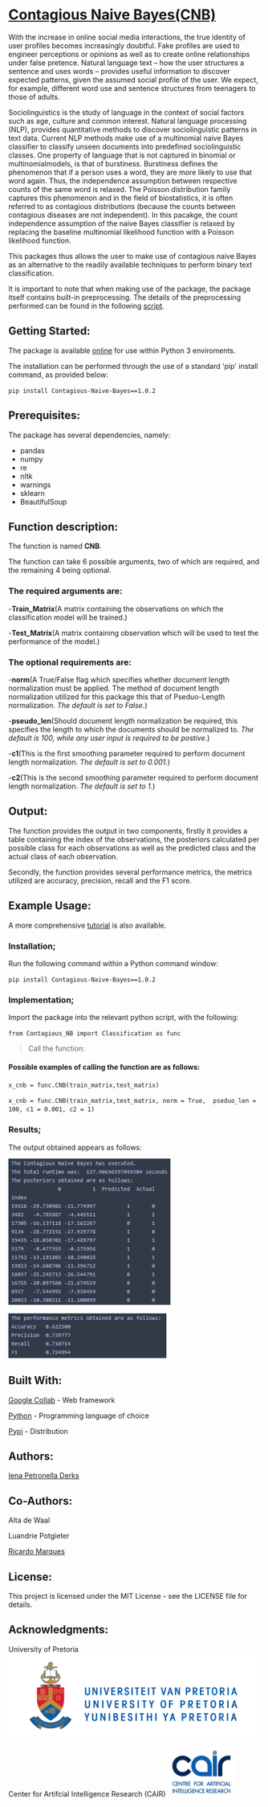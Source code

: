 # [Contagious Naive Bayes(CNB)](https://github.com/iEna101/Contagious-Naive-Bayes)

With the increase in online social media interactions, the true identity of user profiles becomes increasingly doubtful. 
Fake profiles are used to engineer perceptions or opinions as well as to create online relationships under false pretence. 
Natural language text – how the user structures a sentence and uses words – provides useful information to discover expected patterns, 
given the assumed social profile of the user. We expect, for example, different word use and sentence structures from teenagers to those of adults. 

Sociolinguistics is the study of language in the context of social factors such as age, culture and common interest. Natural language processing (NLP),
provides quantitative methods to discover sociolinguistic patterns in text data. Current NLP methods make use of a multinomial naive Bayes classifier to 
classify unseen documents into predefined sociolinguistic classes. One property of language that is not captured in binomial or multinomialmodels, 
is that of burstiness. Burstiness defines the phenomenon that if a person uses a word, they are more likely to use that word again. 
Thus, the independence assumption between respective counts of the same word is relaxed. The Poisson distribution family captures this phenomenon and 
in the field of biostatistics, it is often referred to as contagious distributions (because the counts between contagious diseases are not independent). 
In this pacakge, the count independence assumption of the naive Bayes classifier is relaxed by replacing the baseline multinomial likelihood function with 
a Poisson likelihood function. 

This packages thus allows the user to make use of contagious naive Bayes as an alternative to the readily available techniques to perform binary text classification.  

It is important to note that when making use of the package, the package itself contains built-in preprocessing. The details of the preprocessing performed can be found in the following [script](https://github.com/iEna101/Contagious-Naive-Bayes/blob/master/Preprocessing.ipynb).

## Getting Started:

The package is available [online](https://pypi.org/project/Contagious-Naive-Bayes/1.0.2/) for use within Python 3 enviroments.

The installation can be performed through the use of a standard 'pip' install command, as provided below: 

`pip install Contagious-Naive-Bayes==1.0.2`

## Prerequisites:

The package has several dependencies, namely: 

* pandas
* numpy
* re
* nltk
* warnings
* sklearn
* BeautifulSoup

## Function description:

The function is named **CNB**.

The function can take 6 possible arguments, two of which are required, and the remaining 4 being optional. 

### The required arguments are: 

-**Train_Matrix**(A matrix containing the observations on which the classification model will be trained.)

-**Test_Matrix**(A matrix containing observation which will be used to test the performance of the model.)

### The optional requirements are: 

-**norm**(A True/False flag which specifies whether document length normalization must be applied. The method of document length normalization utilized for this package this that of Pseduo-Length normalization. *The default is set to False.*)

-**pseudo_len**(Should document length normalization be required, this specifies the length to which the documents should be normalized to. *The default is 100, while any user input is 
required to be postive.*)

-**c1**(This is the first smoothing parameter required to perform document length normalization. *The default is set to 0.001.*)

-**c2**(This is the second smoothing parameter required to perform document length normalization. *The default is set to 1.*)

## Output:

The function provides the output in two components, firstly it provides a table containing the index of the observations, the posteriors calculated per possible class for each observations as well as the predicted class and the actual class of each observation. 

Secondly, the function provides several performance metrics, the metrics utilized are accuracy, precision, recall and the F1 score. 

## Example Usage:

A more comprehensive [tutorial](https://github.com/iEna101/Contagious-Naive-Bayes/blob/master/Tutorial.ipynb) is also available.  

### Installation;

Run the following command within a Python command window:

`pip install Contagious-Naive-Bayes==1.0.2`


### Implementation;

Import the package into the relevant python script, with the following: 

`from Contagious_NB import Classification as func`

> Call the function:

#### Possible examples of calling the function are as follows:

`x_cnb = func.CNB(train_matrix,test_matrix)`

`x_cnb = func.CNB(train_matrix,test_matrix, norm = True,  pseduo_len = 100, c1 = 0.001, c2 = 1)`


### Results;

The output obtained appears as follows: 

![Post](/Images/Post.png)


![Metrics](/Images/Metrics.png)

## Built With:

[Google Collab](https://colab.research.google.com/notebooks/intro.ipynb) - Web framework

[Python](https://www.python.org/) - Programming language of choice

[Pypi](https://pypi.org/) - Distribution

## Authors:

[Iena Petronella Derks](https://github.com/iEna101/Contagious-Naive-Bayes)


## Co-Authors:

Alta de Waal

Luandrie Potgieter

[Ricardo Marques](https://github.com/RicSalgado)


## License:

This project is licensed under the MIT License - see the LICENSE file for details.


## Acknowledgments:

University of Pretoria 
![Tuks Logo](/Images/UPlogohighres.jpg)

Center for Artifcial Intelligence Research (CAIR)
![CAIR Logo](/Images/cair_logo.png)
